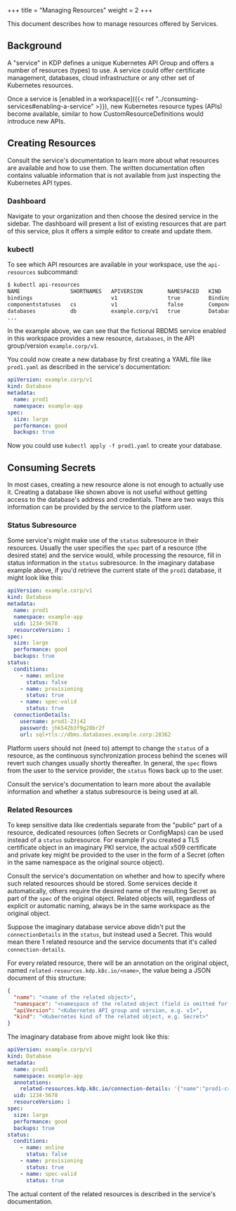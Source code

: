+++
title = "Managing Resources"
weight = 2
+++

This document describes how to manage resources offered by Services.

## Background

A "service" in KDP defines a unique Kubernetes API Group and offers a number of resources (types) to
use. A service could offer certificate management, databases, cloud infrastructure or any other set
of Kubernetes resources.

Once a service is [enabled in a workspace]({{< ref "../consuming-services#enabling-a-service" >}}),
new Kubernetes resource types (APIs) become available, similar to how CustomResourceDefinitions would
introduce new APIs.

## Creating Resources

Consult the service's documentation to learn more about what resources are available and how to use
them. The written documentation often contains valuable information that is not available from just
inspecting the Kubernetes API types.

### Dashboard

Navigate to your organization and then choose the desired service in the sidebar. The dashboard will
present a list of existing resources that are part of this service, plus it offers a simple editor
to create and update them.

### kubectl

To see which API resources are available in your workspace, use the `api-resources` subcommand:

```bash
$ kubectl api-resources
NAME                SHORTNAMES   APIVERSION        NAMESPACED   KIND
bindings                         v1                true         Binding
componentstatuses   cs           v1                false        ComponentStatus
databases           db           example.corp/v1   true         Database
...
```

In the example above, we can see that the fictional RBDMS service enabled in this workspace provides
a new resource, `databases`, in the API group/version `example.corp/v1`.

You could now create a new database by first creating a YAML file like `prod1.yaml` as described in
the service's documentation:

```yaml
apiVersion: example.corp/v1
kind: Database
metadata:
  name: prod1
  namespace: example-app
spec:
  size: large
  performance: good
  backups: true
```

Now you could use `kubectl apply -f prod1.yaml` to create your database.

## Consuming Secrets

In most cases, creating a new resource alone is not enough to actually use it. Creating a database
like shown above is not useful without getting access to the database's address and credentials.
There are two ways this information can be provided by the service to the platform user.

### Status Subresource

Some service's might make use of the `status` subresource in their resources. Usually the user
specifies the `spec` part of a resource (the desired state) and the service would, while processing
the resource, fill in status information in the `status` subresource. In the imaginary database
example above, if you'd retrieve the current state of the `prod1` database, it might look like this:

```yaml
apiVersion: example.corp/v1
kind: Database
metadata:
  name: prod1
  namespace: example-app
  uid: 1234-5678
  resourceVersion: 1
spec:
  size: large
  performance: good
  backups: true
status:
  conditions:
    - name: online
      status: false
    - name: provisioning
      status: true
    - name: spec-valid
      status: true
  connectionDetails:
    username: prod1-23j42
    password: jhk542b3f9g28br2f
    url: sql+tls://dbms.databases.example.corp:28362
```

Platform users should not (need to) attempt to change the `status` of a resource, as the continuous
synchronization process behind the scenes will revert such changes usually shortly thereafter. In
general, the `spec` flows from the user to the service provider, the `status` flows back up to the
user.

Consult the service's documentation to learn more about the available information and whether a
status subresource is being used at all.

### Related Resources

To keep sensitive data like credentials separate from the "public" part of a resource, dedicated
resources (often Secrets or ConfigMaps) can be used instead of a `status` subresource. For example
if you created a TLS certificate object in an imaginary PKI service, the actual x509 certificate and
private key might be provided to the user in the form of a Secret (often in the same namespace as
the original source object).

Consult the service's documentation on whether and how to specify where such related resources should
be stored. Some services decide it automatically, others require the desired name of the resulting
Secret as part of the `spec` of the original object. Related objects will, regardless of explicit
or automatic naming, always be in the same workspace as the original object.

Suppose the imaginary database service above didn't put the `connectionDetails` in the `status`, but
instead used a Secret. This would mean there 1 related resource and the service documents that it's
called `connection-details`.

For every related resource, there will be an annotation on the original object, named
`related-resources.kdp.k8c.io/<name>`, the value being a JSON document of this structure:

```json
{
  "name": "<name of the related object>",
  "namespace": "<namespace of the related object (field is omitted for Cluster-scoped objects)>",
  "apiVersion": "<Kubernetes API group and version, e.g. v1>",
  "kind": "<Kubernetes kind of the related object, e.g. Secret>"
}
```

The imaginary database from above might look like this:

```yaml
apiVersion: example.corp/v1
kind: Database
metadata:
  name: prod1
  namespace: example-app
  annotations:
    related-resources.kdp.k8c.io/connection-details: '{"name":"prod1-credentials","namespace":example-app","apiVersion":"v1","kind":"Secret"}'
  uid: 1234-5678
  resourceVersion: 1
spec:
  size: large
  performance: good
  backups: true
status:
  conditions:
    - name: online
      status: false
    - name: provisioning
      status: true
    - name: spec-valid
      status: true
```

The actual content of the related resources is described in the service's documentation.
